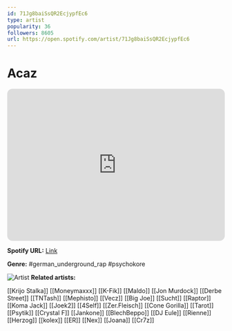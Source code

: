 ```yaml
---
id: 71Jg8baiSsQR2EcjypfEc6
type: artist
popularity: 36
followers: 8605
url: https://open.spotify.com/artist/71Jg8baiSsQR2EcjypfEc6
---
```

# Acaz

<iframe style="border-radius:12px" src="https://open.spotify.com/embed/artist/71Jg8baiSsQR2EcjypfEc6" width="100%" height="352" frameBorder="0" allowfullscreen="" allow="autoplay; clipboard-write; encrypted-media; fullscreen; picture-in-picture" loading="lazy"></iframe>

**Spotify URL:** [Link](https://open.spotify.com/artist/71Jg8baiSsQR2EcjypfEc6)

**Genre:**  #german_underground_rap #psychokore

![Artist](https://i.scdn.co/image/ab6761610000e5ebab515485d62935b406152aca)
**Related artists:**

[[Krijo Stalka]]
[[Moneymaxxx]]
[[K-Fik]]
[[Maldo]]
[[Jon Murdock]]
[[Derbe Street]]
[[TNTash]]
[[Mephisto]]
[[Vecz]]
[[Big Joe]]
[[Sucht]]
[[Raptor]]
[[Koma Jack]]
[[Joek2]]
[[4Self]]
[[Zer.Fleisch]]
[[Cone Gorilla]]
[[Tarot]]
[[Psytik]]
[[Crystal F]]
[[Jankone]]
[[BlechBeppo]]
[[DJ Eule]]
[[Rienne]]
[[Herzog]]
[[kolex]]
[[ER]]
[[Nex]]
[[Joana]]
[[Cr7z]]
